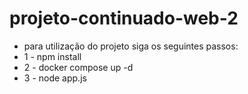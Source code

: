 # projeto-continuado-web-2

- para utilização do projeto siga os seguintes passos:
- 1 - npm install
- 2 - docker compose up -d
- 3 - node app.js
